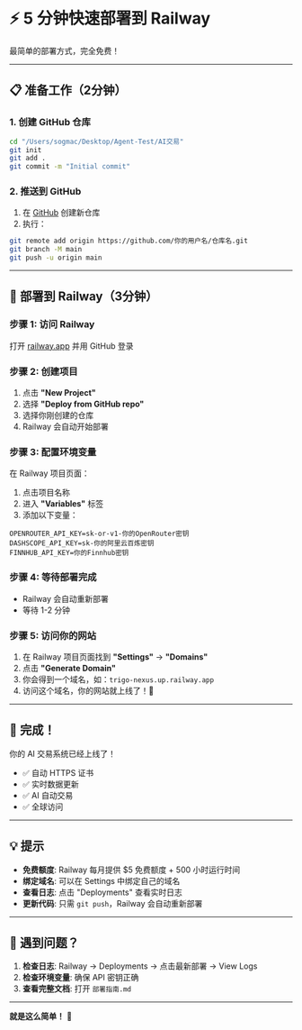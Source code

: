 # ⚡ 5 分钟快速部署到 Railway

最简单的部署方式，完全免费！

---

## 📋 准备工作（2分钟）

### 1. 创建 GitHub 仓库
```bash
cd "/Users/sogmac/Desktop/Agent-Test/AI交易"
git init
git add .
git commit -m "Initial commit"
```

### 2. 推送到 GitHub
1. 在 [GitHub](https://github.com) 创建新仓库
2. 执行：
```bash
git remote add origin https://github.com/你的用户名/仓库名.git
git branch -M main
git push -u origin main
```

---

## 🚂 部署到 Railway（3分钟）

### 步骤 1: 访问 Railway
打开 [railway.app](https://railway.app) 并用 GitHub 登录

### 步骤 2: 创建项目
1. 点击 **"New Project"**
2. 选择 **"Deploy from GitHub repo"**
3. 选择你刚创建的仓库
4. Railway 会自动开始部署

### 步骤 3: 配置环境变量
在 Railway 项目页面：
1. 点击项目名称
2. 进入 **"Variables"** 标签
3. 添加以下变量：

```
OPENROUTER_API_KEY=sk-or-v1-你的OpenRouter密钥
DASHSCOPE_API_KEY=sk-你的阿里云百炼密钥
FINNHUB_API_KEY=你的Finnhub密钥
```

### 步骤 4: 等待部署完成
- Railway 会自动重新部署
- 等待 1-2 分钟

### 步骤 5: 访问你的网站
1. 在 Railway 项目页面找到 **"Settings"** → **"Domains"**
2. 点击 **"Generate Domain"**
3. 你会得到一个域名，如：`trigo-nexus.up.railway.app`
4. 访问这个域名，你的网站就上线了！🎉

---

## 🎯 完成！

你的 AI 交易系统已经上线了！

- ✅ 自动 HTTPS 证书
- ✅ 实时数据更新
- ✅ AI 自动交易
- ✅ 全球访问

---

## 💡 提示

- **免费额度**: Railway 每月提供 $5 免费额度 + 500 小时运行时间
- **绑定域名**: 可以在 Settings 中绑定自己的域名
- **查看日志**: 点击 "Deployments" 查看实时日志
- **更新代码**: 只需 `git push`，Railway 会自动重新部署

---

## 🐛 遇到问题？

1. **检查日志**: Railway → Deployments → 点击最新部署 → View Logs
2. **检查环境变量**: 确保 API 密钥正确
3. **查看完整文档**: 打开 `部署指南.md`

---

**就是这么简单！** 🚀


